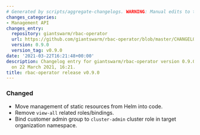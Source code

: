 ```yaml
---
# Generated by scripts/aggregate-changelogs. WARNING: Manual edits to this files will be overwritten.
changes_categories:
- Management API
changes_entry:
  repository: giantswarm/rbac-operator
  url: https://github.com/giantswarm/rbac-operator/blob/master/CHANGELOG.md#090---2021-03-22
  version: 0.9.0
  version_tag: v0.9.0
date: '2021-03-22T16:21:48+00:00'
description: Changelog entry for giantswarm/rbac-operator version 0.9.0, published
  on 22 March 2021, 16:21.
title: rbac-operator release v0.9.0
---
```


### Changed
- Move management of static resources from Helm into code.
- Remove `view-all` related roles/bindings.
- Bind customer admin group to `cluster-admin` cluster role in target organization namespace.
